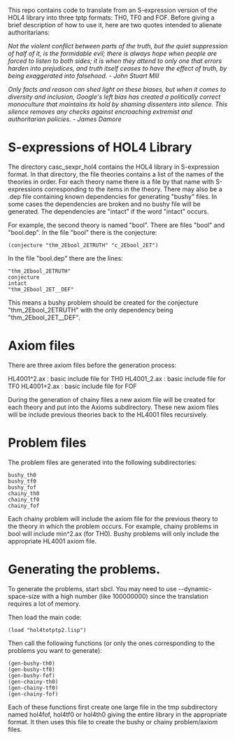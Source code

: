 This repo contains code to translate from an S-expression version
of the HOL4 library into three tptp formats: TH0, TF0 and FOF.
Before giving a brief description of how to use it, here are
two quotes intended to alienate authoritarians:

*Not the violent conflict between parts of the truth, but the quiet
suppression of half of it, is the formidable evil; there is always
hope when people are forced to listen to both sides; it is when they
attend to only one that errors harden into prejudices, and truth
itself ceases to have the effect of truth, by being exaggerated into
falsehood. - John Stuart Mill*

*Only facts and reason can shed light on these biases, but when it
comes to diversity and inclusion, Google's left bias has created a
politically correct monoculture that maintains its hold by shaming
dissenters into silence. This silence removes any checks against
encroaching extremist and authoritarian policies.  - James Damore*

# S-expressions of HOL4 Library

The directory casc_sexpr_hol4 contains the HOL4 library in S-expression format.
In that directory, the file theories contains a list of the names of the theories in order.
For each theory name there is a file by that name with S-expressions corresponding to the
items in the theory. There may also be a .dep file containing known dependencies for
generating "bushy" files. In some cases the dependencies are broken and no bushy file
will be generated. The dependencies are "intact" if the word "intact" occurs.

For example, the second theory is named "bool". There are files "bool" and "bool.dep".
In the file "bool" there is the conjecture:

    (conjecture "thm_2Ebool_2ETRUTH" "c_2Ebool_2ET")

In the file "bool.dep" there are the lines:

    "thm_2Ebool_2ETRUTH"
    conjecture
    intact
    "thm_2Ebool_2ET__DEF"

This means a bushy problem should be created for the conjecture "thm_2Ebool_2ETRUTH"
with the only dependency being "thm_2Ebool_2ET__DEF".

# Axiom files

There are three axiom files before the generation process:

HL4001^2.ax : basic include file for TH0
HL4001_2.ax : basic include file for TF0
HL4001+2.ax : basic include file for FOF

During the generation of chainy files a new axiom file will
be created for each theory and put into the Axioms subdirectory.
These new axiom files will be include previous theories
back to the HL4001 files recursively.

# Problem files

The problem files are generated into the following subdirectories:

    bushy_th0
    bushy_tf0
    bushy_fof
    chainy_th0
    chainy_tf0
    chainy_fof

Each chainy problem will include the axiom file for the previous
theory to the theory in which the problem occurs.  For example, chainy
problems in bool will include min^2.ax (for TH0).  Bushy problems will
only include the appropriate HL4001 axiom file.

# Generating the problems.

To generate the problems, start sbcl. You may need to use
--dynamic-space-size with a high number (like 100000000) since the
translation requires a lot of memory.

Then load the main code:

    (load "hol4totptp2.lisp")

Then call the following functions (or only the ones corresponding to
the problems you want to generate):

    (gen-bushy-th0)
    (gen-bushy-tf0)
    (gen-bushy-fof)
    (gen-chainy-th0)
    (gen-chainy-tf0)
    (gen-chainy-fof)

Each of these functions first create one large file in the tmp
subdirectory named hol4fof, hol4tf0 or hol4th0 giving the entire
library in the appropriate format. It then uses this file
to create the bushy or chainy problem/axiom files.
